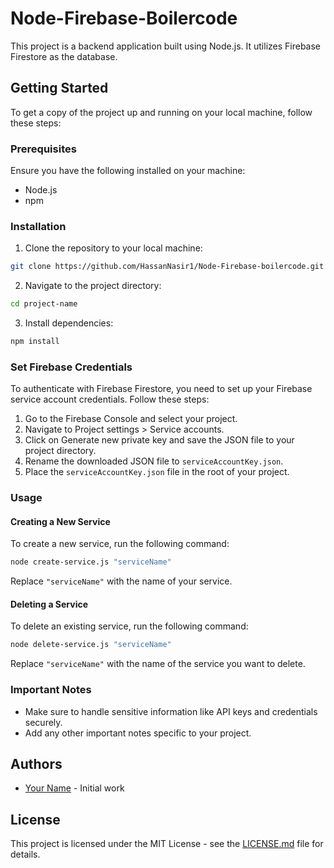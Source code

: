# Node-Firebase-Boilercode

This project is a backend application built using Node.js. It utilizes Firebase Firestore as the database.

## Getting Started

To get a copy of the project up and running on your local machine, follow these steps:

### Prerequisites

Ensure you have the following installed on your machine:

- Node.js
- npm

### Installation

1. Clone the repository to your local machine:

```bash
git clone https://github.com/HassanNasir1/Node-Firebase-boilercode.git
```

2. Navigate to the project directory:

```bash
cd project-name
```

3. Install dependencies:

```bash
npm install
```

### Set Firebase Credentials

To authenticate with Firebase Firestore, you need to set up your Firebase service account credentials. Follow these steps:

1. Go to the Firebase Console and select your project.
2. Navigate to Project settings > Service accounts.
3. Click on Generate new private key and save the JSON file to your project directory.
4. Rename the downloaded JSON file to `serviceAccountKey.json`.
5. Place the `serviceAccountKey.json` file in the root of your project.

### Usage

#### Creating a New Service

To create a new service, run the following command:

```bash
node create-service.js "serviceName"
```

Replace `"serviceName"` with the name of your service.

#### Deleting a Service

To delete an existing service, run the following command:

```bash
node delete-service.js "serviceName"
```

Replace `"serviceName"` with the name of the service you want to delete.

### Important Notes

- Make sure to handle sensitive information like API keys and credentials securely.
- Add any other important notes specific to your project.

## Authors

- [Your Name](https://github.com/yourusername) - Initial work

## License

This project is licensed under the MIT License - see the [LICENSE.md](LICENSE.md) file for details.
